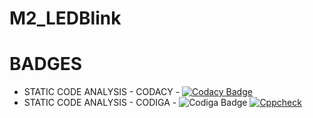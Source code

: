 # M2_LEDBlink


# BADGES
* STATIC CODE ANALYSIS - CODACY - [![Codacy Badge](https://app.codacy.com/project/badge/Grade/bf826cebd0174f738d3d67361245cf74)](https://www.codacy.com/gh/VISHNUAMMU5140/M2_LEDBlink/dashboard?utm_source=github.com&amp;utm_medium=referral&amp;utm_content=VISHNUAMMU5140/M2_LEDBlink&amp;utm_campaign=Badge_Grade)
* STATIC CODE ANALYSIS - CODIGA - ![Codiga Badge](https://api.codiga.io/project/32847/score/svg)
[![Cppcheck](https://github.com/VISHNUAMMU5140/M2_LEDBlink/actions/workflows/codequality.yml/badge.svg)](https://github.com/VISHNUAMMU5140/M2_LEDBlink/actions/workflows/codequality.yml)
